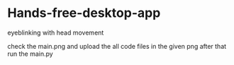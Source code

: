 # Hands-free-desktop-app
eyeblinking with head movement

check the main.png and upload the all code files in the given png after that run the main.py
